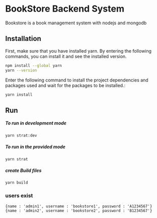 # BookStore Backend System

Bookstore is a book management system with nodejs and mongodb

## Installation
First, make sure that you have installed yarn. By entering the following commands, you can install it and see the installed version.

```bash
npm install --global yarn
yarn --version
```

Enter the following command to install the project dependencies and packages used and wait for the packages to be installed.:

```bash
yarn install
```

## Run

##### To run in development mode
```bash
yarn strat:dev
```
##### To run in the provided mode
```bash
yarn strat
```
##### create Build files
```bash
yarn build
```
### users exist
```
{name : 'admin1', username : 'bookstore1', password : 'A1234567'}
{name : 'admin2', username : 'bookstore2', password : 'B1234567'}
```
